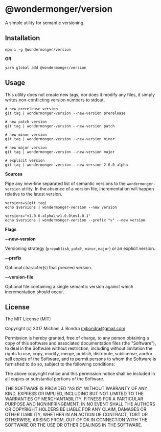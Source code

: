 # @wondermonger/version

A simple utility for semantic versioning.

## Installation

```shell
npm i -g @wondermonger/version
```

**OR**

```shell
yarn global add @wondermonger/version
```

## Usage

This utility does not create new tags, nor does it modify any files, it simply writes non-conflicting version numbers to stdout.

```shell
# new prerelease version
git tag | wondermonger-version --new-version prerelease

# new patch version
git tag | wondermonger-version --new-version patch

# new minor version
git tag | wondermonger-version --new-version minor

# new major version
git tag | wondermonger-version --new-version major

# explicit version
git tag | wondermonger-version --new-version 2.0.0-alpha
```

**Sources**

Pipe any new-line separated list of semantic versions to the `wondermonger-version` utility. In the absence of a version file, incrementation will happen relative to the latest version.

```shell
versions=$(git tag)
echo $versions | wondermonger-version --new version

versions="v1.0.0-alpha\nv1.0.0\nv1.0.1"
echo $versions | wondermonger-version --prefix "v" --new version
```

**Flags**

**--new-version**

 Versioning strategy (`prepublish`, `patch`, `minor`, `major`) or an explicit version.

**--prefix**

Optional character(s) that preceed version.

**--version-file**

Optional file containing a single semantic version against which incrementation should occur.

## License

The MIT License (MIT)

Copyright (c) 2017 Michael J. Bondra <mjbondra@gmail.com>

Permission is hereby granted, free of charge, to any person obtaining a copy
of this software and associated documentation files (the "Software"), to deal
in the Software without restriction, including without limitation the rights
to use, copy, modify, merge, publish, distribute, sublicense, and/or sell
copies of the Software, and to permit persons to whom the Software is
furnished to do so, subject to the following conditions:

The above copyright notice and this permission notice shall be included in all
copies or substantial portions of the Software.

THE SOFTWARE IS PROVIDED "AS IS", WITHOUT WARRANTY OF ANY KIND, EXPRESS OR
IMPLIED, INCLUDING BUT NOT LIMITED TO THE WARRANTIES OF MERCHANTABILITY,
FITNESS FOR A PARTICULAR PURPOSE AND NONINFRINGEMENT. IN NO EVENT SHALL THE
AUTHORS OR COPYRIGHT HOLDERS BE LIABLE FOR ANY CLAIM, DAMAGES OR OTHER
LIABILITY, WHETHER IN AN ACTION OF CONTRACT, TORT OR OTHERWISE, ARISING FROM,
OUT OF OR IN CONNECTION WITH THE SOFTWARE OR THE USE OR OTHER DEALINGS IN THE
SOFTWARE.
